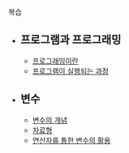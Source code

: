 복습

+ ## 프로그램과 프로그래밍
  + [프로그래밍이란](https://github.com/Hongyoosung/Cpp-Basic/blob/master/Programming.md)
  + [프로그램이 실행되는 과정](https://github.com/Hongyoosung/Cpp-Basic/blob/master/programcreate.md)



+ ## 변수
  + [변수의 개념](https://github.com/Hongyoosung/Cpp-Basic/blob/master/Valuable.md)
  + [자료형](https://github.com/Hongyoosung/Cpp-Basic/blob/master/Data%20types.md)
  + [연산자를 통한 변수의 활용](https://github.com/Hongyoosung/Cpp-Basic/blob/master/Value%20Arithmetic.md)
  

